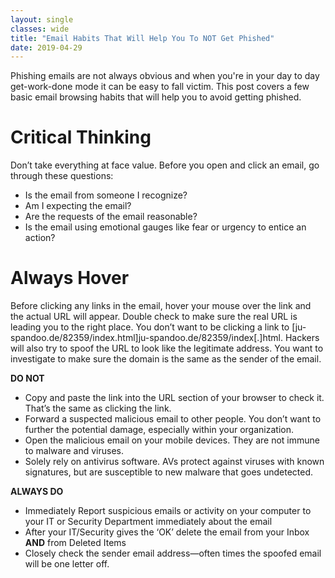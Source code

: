 ```yaml
---
layout: single
classes: wide
title: "Email Habits That Will Help You To NOT Get Phished"
date: 2019-04-29
---
```

Phishing emails are not always obvious and when you're in your day to day get-work-done mode it can be easy to fall victim. This post covers a few basic email browsing habits that will help you to avoid getting phished.

# Critical Thinking 

Don’t take everything at face value. Before you open and click an email, go through these questions: 
- Is the email from someone I recognize? 
- Am I expecting the email? 
- Are the requests of the email reasonable? 
- Is the email using emotional gauges like fear or urgency to entice an action?

# Always Hover

Before clicking any links in the email, hover your mouse over the link and the actual URL will appear. Double check to make sure the real URL is leading you to the right place. You don’t want to be clicking a link to [ju-spandoo.de/82359/index.html]ju-spandoo.de/82359/index[.]html. Hackers will also try to spoof the URL to look like the legitimate address. You want to investigate to make sure the domain is the same as the sender of the email.

**DO NOT** 
- Copy and paste the link into the URL section of your browser to check it. That’s the same as clicking the link.
- Forward a suspected malicious email to other people. You don’t want to further the potential damage, especially within your organization.
- Open the malicious email on your mobile devices. They are not immune to malware and viruses. 
- Solely rely on antivirus software. AVs protect against viruses with known signatures, but are susceptible to new malware that goes undetected.

**ALWAYS DO**
- Immediately Report suspicious emails or activity on your computer to your IT or Security Department immediately about the email
- After your IT/Security gives the ‘OK’ delete the email from your Inbox **AND** from Deleted Items
- Closely check the sender email address—often times the spoofed email will be one letter off.
